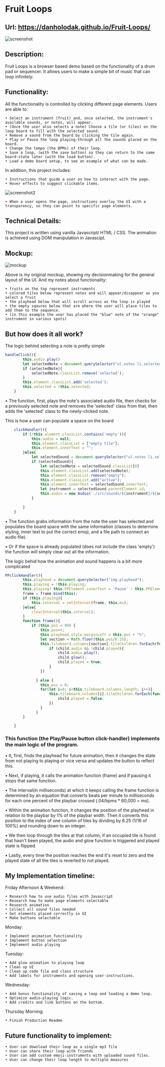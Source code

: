 # Fruit Loops
## Url: https://danholodak.github.io/Fruit-Loops/
![screenshot](./fl_screenshot.png "Fruit Loops Screenshot")
## Description:
Fruit Loops is a browser based demo based on the functionality of a drum pad or sequencer. 
It allows users to make a simple bit of music that can loop infinitely.

## Functionality:
All the functionality is controlled by clicking different page elements.
Users are able to:
 
    • Select an instrument (fruit) and, once selected, the instrument's available sounds, or notes, will appear.
    • (Once the user also selects a note) Choose a tile (or tiles) on the loop board to fill with the selected sound.
    • Remove a sound from the board by clicking the tile again.
    • Play or Pause the loop playing-through all the sounds placed on the board.
    • Change the tempo (the BPMs) of their loop.
    • Save a loop, (with the save button) so they can return to the same board-state later (with the load button). 
    • Load a demo board setup, to see an example of what can be made.


In addition, this project includes:
    
    • Instructions that guide a user on how to interact with the page.
    • Hover effects to suggest clickable items.

![screenshot2](./fl_screenshot_2.png "Fruit Loops Screenshot With Instructions")

    • When a user opens the page, instructions overlay the UI with a transparency, so they can point to specific page elements.
    

## Technical Details:
This project is written using vanilla Javascript/ HTML / CSS. The animation is achieved using DOM manipulation in Javascipt.

## Mockup:

![mockup](./fruit_loops_mockup.jpg?raw=true "Fruit Loops Mockup")

Above is my original mockup, showing my decisionmaking for the general layout of the UI.
And my notes about functionality:

    • fruits on the top represent instruments
    • colored tiles below represent notes and will appear/disappear as you select a fruit
    • the playhead below that will scroll across as the loop is played
    • the empty sqaures below that are where the user will place tiles to add them to the sequence.
    • (in this example the user has placed the "blue" note of the "orange" instrument in various spots)



## But how does it all work?

The logic behind selecting a note is pretty simple
```javascript
handleClick(){
        this.audio.play()
        let selectedNote = document.querySelector("ul.notes li.selected")
        if (selectedNote){
            selectedNote.classList.remove('selected');
        }
        this.element.classList.add('selected');
        this.selected = !this.selected;
    }
```
• The function, first, plays the note's associated audio file, then checks for a previously selected note and removes the 'selected' class from that, then adds the 'selected' class to the newly-clicked note.

This is how a user can populate a space on the board

```javascript
    clickHandler(){
        if (!this.element.classList.contains('empty')){
            this.audio = null;
            this.element.classList = ["empty tile"];
            this.element.innerText = "";
        }else{
            let selectedSound = document.querySelector("ul.notes li.selected")
            if (selectedSound){
                let selectedNote = selectedSound.classList[0]
                this.element.classList.add(selectedNote);
                this.element.classList.remove("empty");
                this.element.classList.add("active");
                this.element.innerText = selectedSound.innerText;
                let instrument = selectedSound.parentElement.id;
                this.audio = new Audio(`./src/sounds/${instrument}/${selectedNote}.mp3`)
            }
            
        }
    }

```
 • The function grabs information from the note the user has selected and populates the board space with the same information (classes to determine styling, inner text to put the correct emoji, and a file path to connect an audio file). 

 • Or if the space is already populated (does not include the class 'empty') the function will simply clear out all the information.

The logic behid how the animation and sound happens is a bit more complicated

```javascript
PPclickHandler(){
        this.playhead = document.querySelector("img.playhead");
        this.playing = !this.playing;
        this.playing? this.PPElement.innerText = 'Pause' : this.PPElement.innerText = 'Play';
        frame = frame.bind(this);
        if (this.playing){
            this.interval = setInterval(frame, this.ms);
        }else{
            clearInterval(this.interval);
        }
        function frame(){
            if (this.pos < 99) {
                this.pos++;
                this.playhead.style.marginLeft = this.pos + "%"; 
                let section = Math.floor(this.pos/6.25);
                this.tileboard.columns[section].tileChildren.forEach(function(child){
                    if (child.audio && !child.played){
                        child.audio.play();
                        child.glow();
                        child.played = true;
                    }
                }) 
                
              } else {
                this.pos = 0;
                for(let i=0; i<this.tileboard.columns.length; i++){
                    this.tileboard.columns[i].tileChildren.forEach(function(child){
                        child.played = false;
                    })
                }
              }
        }
    
    }
```

### This function (the Play/Pause button click-handler) implements the main logic of the program. 

• It, first, finds the playhead for future animation, then it  changes the state from not playing to playing or vice versa and updates the button to reflect this.

• Next, if playing, it calls the animation function (frame) and if pausing it stops that same function. 

• The interval(in milliseconds) at which it keeps calling the frame function is determined by an equation that converts beats per minute to milliseconds for each one percent of the playbar crossed (.04/bpms * 60,000 = ms).

• Within the animation function, it changes the position of the playhead in relation to the playbar by 1% of the playbar width. Then it converts this position to the index of one column of tiles by dividing by 6.25 (1/16 of 100%) and rounding down to an integer.

• We then loop through the tiles at that column, if an occupied tile is found that hasn't been played, the audio and glow function is triggered and played state is flipped.

• Lastly, every time the position reaches the end it's reset to zero and the played state of all the tiles is reverted to not played.



## My Implementation timeline:

Friday Afternoon & Weekend:

    • Research how to use audio files with Javascript
    • Research how to make page elements selectable
    • Research animation
    • Collect all sound files needed
    • Get elements placed correctly in UI
    • Make buttons selectable
Monday:

    • Implement animation functionality
    • Implement button selection
    • Implement audio playing
Tuesday:

    • Add glow animation to playing loop
    • Clean up UI
    • Clean up code file and class structure
    • Add labels for instruments and opening user-instructions.

Wednesday:

    • Add bonus functionality of saving a loop and loading a demo loop.
    • Optimize audio-playing logic.
    • Add credits and link buttons on the bottom.

Thursday Morning:

    • Finish Production Readme


## Future functionality to implement:

    • User can download their loop as a single mp3 file
    • User can share their loop with friends
    • User can add custom emoji-instruments with uploaded sound files.
    • User can change their loop length to multiple measures
